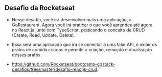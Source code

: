 ## Desafio da Rocketseat
 * Nesse desafio, você irá desenvolver mais uma aplicação, a GoRestaurant. Agora você irá praticar o que você aprendeu até agora no React.js junto com TypeScript, praticando o conceito de CRUD (Create, Read, Update, Delete).

 * Essa será uma aplicação que irá se conectar a uma fake API, e exibir os pratos de comida criados e permitir a criação, remoção e atualização desses pratos.

 * https://github.com/Rocketseat/bootcamp-gostack-desafios/tree/master/desafio-reactjs-crud
